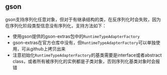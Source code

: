 ## gson
gson支持序列化任意对象，但对于有继承结构的类，在反序列化时会失败，因为在序列化阶段类型信息没有序列化，支持方法如下：
- 使用gson提供的gson-extras包中的`RuntimeTypeAdapterFactory`
- gson-extras在官方仓库中没有，但`RuntimeTypeAdapterFactory`可以单独使用，可从github上拷贝出来
- 注意初始化`RuntimeTypeAdapterFactory`的基类需要是interface或者abstract class，或者所有被序列化的实例都是子类对象，否则序列化基类对象时会报错

